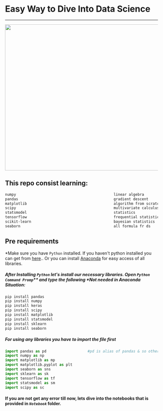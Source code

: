 # Easy Way to Dive Into Data Science
<hr>
<img src= "https://codersera.com/blog/wp-content/uploads/2019/11/main-page.jpg" height= "480px" width = "980px">


## This repo consist learning:
```bash
numpy                                             linear algebra
pandas                                            gradient descent
matplotlib                                        algorithm from scratch
scipy                                             multivariate calculus
statsmodel                                        statistics
tensorflow                                        frequential statistics
scikit-learn                                      bayesian statistics
seaborn                                           all formula fr ds
```


## Pre requirements

*Make sure you have ```Python``` installed. If you haven't python installed you can get from [here](https://www.python.org/downloads/)..
Or you can install [Anaconda](https://www.anaconda.com/products/individual) for easy access of all libraries.

##### After Installing ```Python``` let's install our necessary libraries. Open *```Python Command Promp```*** and type the following *Not needed in Anaconda Situation:
```bash
pip install pandas
pip install numpy
pip install keras
pip install scipy
pip install matplotlib
pip install statsmodel
pip install sklearn
pip install seaborn
```

##### For using any libraries you have to import the file first
```python
import pandas as pd                   #pd is alias of pandas & so others
import numpy as np
import matplotlib as mp
import matplotlib.pyplot as plt
import seaborn as sns
import sklearn as sk
import tensorflow as tf
import statsmodel as sm
import scipy as sc
```
#### If you are not get any error till now, lets dive into the notebooks that is provided in *****```Notebook```***** folder.



